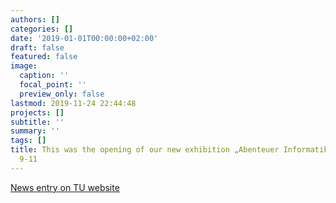 ```yaml
---
authors: []
categories: []
date: '2019-01-01T00:00:00+02:00'
draft: false
featured: false
image:
  caption: ''
  focal_point: ''
  preview_only: false
lastmod: 2019-11-24 22:44:48
projects: []
subtitle: ''
summary: ''
tags: []
title: This was the opening of our new exhibition „Abenteuer Informatik“, Favoritenstraße
  9-11
---
```


[News entry on TU website](https://www.tuwien.at/tu-wien/aktuelles/news/news/auf-in-den-digitalen-dschungel-abenteuer-informatik-eroeffnet/)